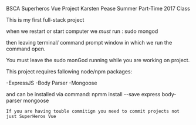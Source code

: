 BSCA Superheros Vue Project
Karsten Pease
Summer Part-Time 2017 Class

This is my first full-stack project

when we restart or start computer we *must* run :
  sudo mongod

  then leaving terminal/ command prompt window in which we run the command open.


You must leave the sudo monGod running while you are working on project.


This project requires fallowing node/npm packages:

-ExpressJS
-Body Parser
-Mongoose

and can be installed via command:
  npmm install --save express body-parser mongoose


  `If you are having touble commitign you need to commit projects not just SuperHeros Vue`

  
